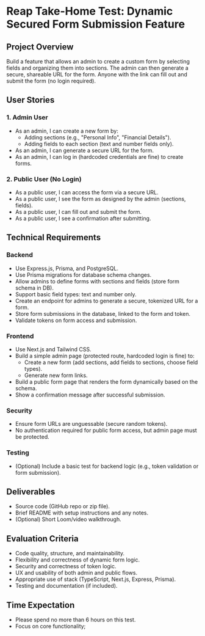 # Reap Take-Home Test: Dynamic Secured Form Submission Feature

## Project Overview
Build a feature that allows an admin to create a custom form by selecting fields and organizing them into sections. The admin can then generate a secure, shareable URL for the form. Anyone with the link can fill out and submit the form (no login required).

## User Stories

### 1. Admin User
- As an admin, I can create a new form by:
  - Adding sections (e.g., "Personal Info", "Financial Details").
  - Adding fields to each section (text and number fields only).
- As an admin, I can generate a secure URL for the form.
- As an admin, I can log in (hardcoded credentials are fine) to create forms.

### 2. Public User (No Login)
- As a public user, I can access the form via a secure URL.
- As a public user, I see the form as designed by the admin (sections, fields).
- As a public user, I can fill out and submit the form.
- As a public user, I see a confirmation after submitting.

## Technical Requirements

### Backend
- Use Express.js, Prisma, and PostgreSQL.
- Use Prisma migrations for database schema changes.
- Allow admins to define forms with sections and fields (store form schema in DB).
- Support basic field types: text and number only.
- Create an endpoint for admins to generate a secure, tokenized URL for a form.
- Store form submissions in the database, linked to the form and token.
- Validate tokens on form access and submission.

### Frontend
- Use Next.js and Tailwind CSS.
- Build a simple admin page (protected route, hardcoded login is fine) to:
  - Create a new form (add sections, add fields to sections, choose field types).
  - Generate new form links.
- Build a public form page that renders the form dynamically based on the schema.
- Show a confirmation message after successful submission.

### Security
- Ensure form URLs are unguessable (secure random tokens).
- No authentication required for public form access, but admin page must be protected.

### Testing
- (Optional) Include a basic test for backend logic (e.g., token validation or form submission).

## Deliverables
- Source code (GitHub repo or zip file).
- Brief README with setup instructions and any notes.
- (Optional) Short Loom/video walkthrough.

## Evaluation Criteria
- Code quality, structure, and maintainability.
- Flexibility and correctness of dynamic form logic.
- Security and correctness of token logic.
- UX and usability of both admin and public flows.
- Appropriate use of stack (TypeScript, Next.js, Express, Prisma).
- Testing and documentation (if included).

## Time Expectation
- Please spend no more than 6 hours on this test.
- Focus on core functionality; 
